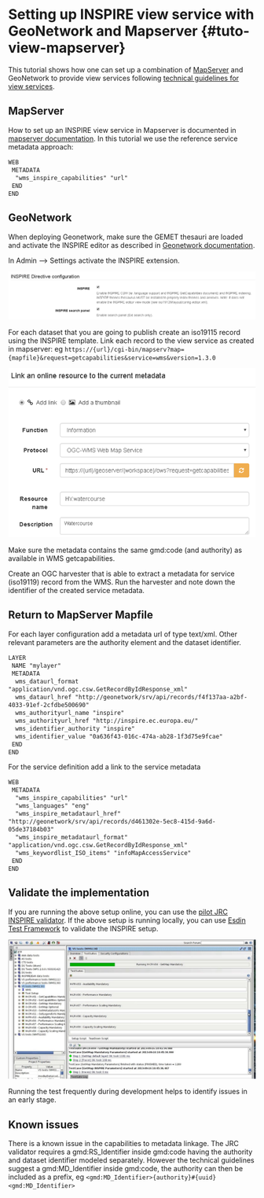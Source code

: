# Setting up INSPIRE view service with GeoNetwork and Mapserver {#tuto-view-mapserver}

This tutorial shows how one can set up a combination of [MapServer](https://mapserver.org) and GeoNetwork to provide view services following [technical guidelines for view services](https://inspire.ec.europa.eu/documents/Network_Services/TechnicalGuidance_ViewServices_v3.1.pdf).

## MapServer

How to set up an INSPIRE view service in Mapserver is documented in [mapserver documentation](https://www.mapserver.org/ogc/inspire.html). In this tutorial we use the reference service metadata approach:

``` text
WEB
 METADATA
  "wms_inspire_capabilities" "url"
 END
END
```

## GeoNetwork

When deploying Geonetwork, make sure the GEMET thesauri are loaded and activate the INSPIRE editor as described in [Geonetwork documentation](../../administrator-guide/configuring-the-catalog/inspire-configuration.md).

In Admin --> Settings activate the INSPIRE extension.

![image](img/image_3.png)

For each dataset that you are going to publish create an iso19115 record using the INSPIRE template. Link each record to the view service as created in mapserver: eg ``https://{url}/cgi-bin/mapserv?map={mapfile}&request=getcapabilities&service=wms&version=1.3.0``

![image](img/image_5.png)

Make sure the metadata contains the same gmd:code (and authority) as available in WMS getcapabilities.

Create an OGC harvester that is able to extract a metadata for service (iso19119) record from the WMS. Run the harvester and note down the identifier of the created service metadata.

## Return to MapServer Mapfile

For each layer configuration add a metadata url of type text/xml. Other relevant parameters are the authority element and the dataset identifier.

``` text
LAYER
 NAME "mylayer"
 METADATA
  wms_dataurl_format "application/vnd.ogc.csw.GetRecordByIdResponse_xml"
  wms_dataurl_href "http://geonetwork/srv/api/records/f4f137aa-a2bf-4033-91ef-2cfdbe500690"
  wms_authorityurl_name "inspire" 
  wms_authorityurl_href "http://inspire.ec.europa.eu/"
  wms_identifier_authority "inspire"
  wms_identifier_value "0a636f43-016c-474a-ab28-1f3d75e9fcae"
 END
END
```

For the service definition add a link to the service metadata

``` text
WEB
 METADATA
  "wms_inspire_capabilities" "url"
  "wms_languages" "eng"               
  "wms_inspire_metadataurl_href" "http://geonetwork/srv/api/records/d461302e-5ec8-415d-9a6d-05de37184b03"
  "wms_inspire_metadataurl_format" "application/vnd.ogc.csw.GetRecordByIdResponse_xml"
  "wms_keywordlist_ISO_items" "infoMapAccessService"
 END 
END
```

## Validate the implementation

If you are running the above setup online, you can use the [pilot JRC INSPIRE validator](https://inspire-geoportal.ec.europa.eu/validator2/). If the above setup is running locally, you can use [Esdin Test Framework](https://github.com/Geonovum/etf-test-projects-inspire) to validate the INSPIRE setup.

![image](img/image_6.png)

Running the test frequently during development helps to identify issues in an early stage.

## Known issues

There is a known issue in the capabilities to metadata linkage. The JRC validator requires a gmd:RS_Identifier inside gmd:code having the authority and dataset identifier modeled separately. However the technical guidelines suggest a gmd:MD_Identifier inside gmd:code, the authority can then be included as a prefix, eg ``<gmd:MD_Identifier>{authority}#{uuid}<gmd:MD_Identifier>``
